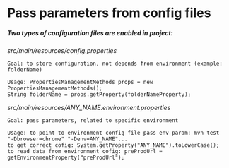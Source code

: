 # Pass parameters from config files

##### Two types of configuration files are enabled in project:

_src/main/resources/config.properties_  

	Goal: to store configuration, not depends from environment (example: folderName)  
	  
	Usage: PropertiesManagementMethods props = new PropertiesManagementMethods();  
	String folderName = props.getProperty(folderNameProperty);
	
_src/main/resources/ANY_NAME.environment.properties_  

	Goal: pass parameters, related to specific environment  
	  
	Usage: to point to environment config file pass env param: mvn test  "-Dbrowser=chrome" "-Denv=ANY_NAME"...  
	to get correct cofig: System.getProperty("ANY_NAME").toLowerCase();  
	to read data from environment cofig: preProdUrl = getEnvironmentProperty("preProdUrl");  
		   
	